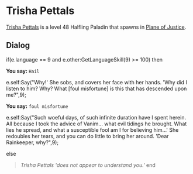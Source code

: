 # Trisha Pettals



[Trisha Pettals](/npc/201264) is a level 48 Halfling Paladin that spawns in [Plane of Justice](/zone/201).








## Dialog

if(e.language == 9 and e.other:GetLanguageSkill(9) >= 100) then


**You say:** `Hail`




e.self:Say("Why!'  She sobs, and covers her face with her hands.  'Why did I listen to him?  Why?  What [foul misfortune] is this that has descended upon me?",9);


**You say:** `foul misfortune`




e.self:Say("Such woeful days, of such infinite duration have I spent herein.  All because I took the advice of Vanim...  what evil tidings he brought.  What lies he spread, and what a susceptible fool am I for believing him...'  She redoubles her tears, and you can do little to bring her around.  'Dear Rainkeeper, why?",9);


else


>*Trisha Pettals 'does not appear to understand you.'*
end

